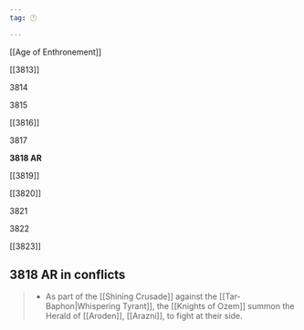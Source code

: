 ```yaml
---
tag: 🕛

---
```

[[Age of Enthronement]]


[[3813]]

3814

3815

[[3816]]

3817

**3818 AR**

[[3819]]

[[3820]]

3821

3822

[[3823]]



## 3818 AR in conflicts

>  - As part of the [[Shining Crusade]] against the [[Tar-Baphon|Whispering Tyrant]], the [[Knights of Ozem]] summon the Herald of [[Aroden]], [[Arazni]], to fight at their side.






